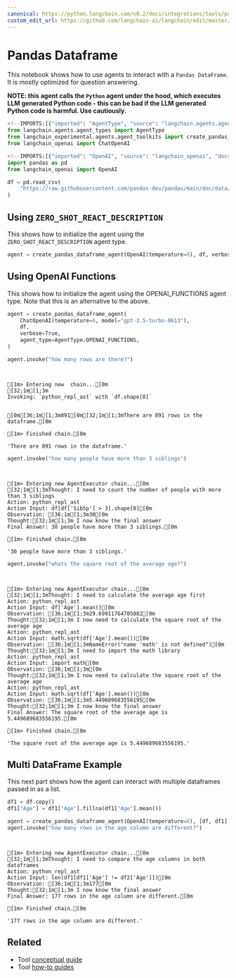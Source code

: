 ```yaml
---
canonical: https://python.langchain.com/v0.2/docs/integrations/tools/pandas/
custom_edit_url: https://github.com/langchain-ai/langchain/edit/master/docs/docs/integrations/tools/pandas.ipynb
---
```


# Pandas Dataframe

This notebook shows how to use agents to interact with a `Pandas DataFrame`. It is mostly optimized for question answering.

**NOTE: this agent calls the `Python` agent under the hood, which executes LLM generated Python code - this can be bad if the LLM generated Python code is harmful. Use cautiously.**

```python
<!--IMPORTS:[{"imported": "AgentType", "source": "langchain.agents.agent_types", "docs": "https://api.python.langchain.com/en/latest/agents/langchain.agents.agent_types.AgentType.html", "title": "Pandas Dataframe"}, {"imported": "create_pandas_dataframe_agent", "source": "langchain_experimental.agents.agent_toolkits", "docs": "https://api.python.langchain.com/en/latest/agents/langchain_experimental.agents.agent_toolkits.pandas.base.create_pandas_dataframe_agent.html", "title": "Pandas Dataframe"}, {"imported": "ChatOpenAI", "source": "langchain_openai", "docs": "https://api.python.langchain.com/en/latest/chat_models/langchain_openai.chat_models.base.ChatOpenAI.html", "title": "Pandas Dataframe"}]-->
from langchain.agents.agent_types import AgentType
from langchain_experimental.agents.agent_toolkits import create_pandas_dataframe_agent
from langchain_openai import ChatOpenAI
```

```python
<!--IMPORTS:[{"imported": "OpenAI", "source": "langchain_openai", "docs": "https://api.python.langchain.com/en/latest/llms/langchain_openai.llms.base.OpenAI.html", "title": "Pandas Dataframe"}]-->
import pandas as pd
from langchain_openai import OpenAI

df = pd.read_csv(
    "https://raw.githubusercontent.com/pandas-dev/pandas/main/doc/data/titanic.csv"
)
```

## Using `ZERO_SHOT_REACT_DESCRIPTION`

This shows how to initialize the agent using the `ZERO_SHOT_REACT_DESCRIPTION` agent type.

```python
agent = create_pandas_dataframe_agent(OpenAI(temperature=0), df, verbose=True)
```

## Using OpenAI Functions

This shows how to initialize the agent using the OPENAI_FUNCTIONS agent type. Note that this is an alternative to the above.

```python
agent = create_pandas_dataframe_agent(
    ChatOpenAI(temperature=0, model="gpt-3.5-turbo-0613"),
    df,
    verbose=True,
    agent_type=AgentType.OPENAI_FUNCTIONS,
)
```

```python
agent.invoke("how many rows are there?")
```
```output


[1m> Entering new  chain...[0m
[32;1m[1;3m
Invoking: `python_repl_ast` with `df.shape[0]`


[0m[36;1m[1;3m891[0m[32;1m[1;3mThere are 891 rows in the dataframe.[0m

[1m> Finished chain.[0m
```

```output
'There are 891 rows in the dataframe.'
```

```python
agent.invoke("how many people have more than 3 siblings")
```
```output


[1m> Entering new AgentExecutor chain...[0m
[32;1m[1;3mThought: I need to count the number of people with more than 3 siblings
Action: python_repl_ast
Action Input: df[df['SibSp'] > 3].shape[0][0m
Observation: [36;1m[1;3m30[0m
Thought:[32;1m[1;3m I now know the final answer
Final Answer: 30 people have more than 3 siblings.[0m

[1m> Finished chain.[0m
```

```output
'30 people have more than 3 siblings.'
```

```python
agent.invoke("whats the square root of the average age?")
```
```output


[1m> Entering new AgentExecutor chain...[0m
[32;1m[1;3mThought: I need to calculate the average age first
Action: python_repl_ast
Action Input: df['Age'].mean()[0m
Observation: [36;1m[1;3m29.69911764705882[0m
Thought:[32;1m[1;3m I now need to calculate the square root of the average age
Action: python_repl_ast
Action Input: math.sqrt(df['Age'].mean())[0m
Observation: [36;1m[1;3mNameError("name 'math' is not defined")[0m
Thought:[32;1m[1;3m I need to import the math library
Action: python_repl_ast
Action Input: import math[0m
Observation: [36;1m[1;3m[0m
Thought:[32;1m[1;3m I now need to calculate the square root of the average age
Action: python_repl_ast
Action Input: math.sqrt(df['Age'].mean())[0m
Observation: [36;1m[1;3m5.449689683556195[0m
Thought:[32;1m[1;3m I now know the final answer
Final Answer: The square root of the average age is 5.449689683556195.[0m

[1m> Finished chain.[0m
```

```output
'The square root of the average age is 5.449689683556195.'
```

## Multi DataFrame Example

This next part shows how the agent can interact with multiple dataframes passed in as a list.

```python
df1 = df.copy()
df1["Age"] = df1["Age"].fillna(df1["Age"].mean())
```

```python
agent = create_pandas_dataframe_agent(OpenAI(temperature=0), [df, df1], verbose=True)
agent.invoke("how many rows in the age column are different?")
```
```output


[1m> Entering new AgentExecutor chain...[0m
[32;1m[1;3mThought: I need to compare the age columns in both dataframes
Action: python_repl_ast
Action Input: len(df1[df1['Age'] != df2['Age']])[0m
Observation: [36;1m[1;3m177[0m
Thought:[32;1m[1;3m I now know the final answer
Final Answer: 177 rows in the age column are different.[0m

[1m> Finished chain.[0m
```

```output
'177 rows in the age column are different.'
```

## Related

- Tool [conceptual guide](/docs/concepts/#tools)
- Tool [how-to guides](/docs/how_to/#tools)